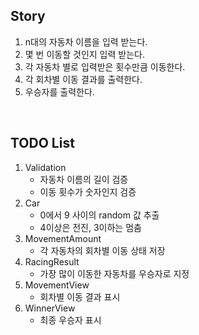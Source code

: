 ## Story
1. n대의 자동차 이름을 입력 받는다.
2. 몇 번 이동할 것인지 입력 받는다.
3. 각 자동차 별로 입력받은 횟수만큼 이동한다.
5. 각 회차별 이동 결과를 출력한다. 
6. 우승자를 출력한다.

<br>

## TODO List
1. Validation
   * 자동차 이름의 길이 검증
   * 이동 횟수가 숫자인지 검증
2. Car 
   * 0에서 9 사이의 random 값 추출
   * 4이상은 전진, 3이하는 멈춤
3. MovementAmount
   * 각 자동차의 회차별 이동 상태 저장
4. RacingResult
   * 가장 많이 이동한 자동차를 우승자로 지정
5. MovementView
   * 회차별 이동 결과 표시
6. WinnerView
   * 최종 우승자 표시